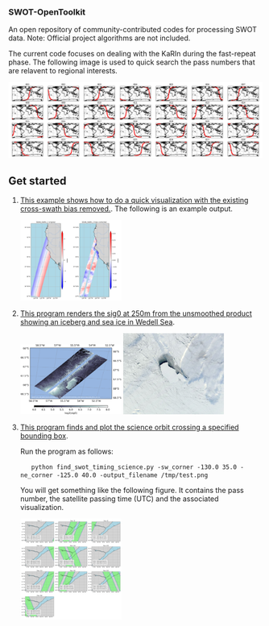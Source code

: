 ### SWOT-OpenToolkit
An open repository of community-contributed codes for processing SWOT data. Note: Official project algorithms are not included.

The current code focuses on dealing with the KaRIn during the fast-repeat phase. The following image is used to quick search the pass numbers that are relavent to regional interests. 

![Passes over the calval period](media/calval_passes_locations.png)


## Get started 

1. [This example shows how to do a quick visualization with the existing cross-swath bias removed.](examples/simple_visualization.ipynb). The following is an example output. 

    <img src="media/figures/ssha_karin_2_california.png" alt="Alt Text" width="200">

1. [This program renders the sig0 at 250m from the unsmoothed product showing an iceberg and sea ice in Wedell Sea](examples/unsmoothed_sea_ice_250m.ipynb).

   <img src="media/figures/Unsmoothed_sig0_images/SWOT_L2_LR_SSH_Unsmoothed_486_005_20230409T233402_20230410T002508_PIA1_01.png" alt="sig0 over sea ice" width="200">
   <img src="media/figures/worldview/snapshot-2023-04-09T00_00_00Z.png" alt="sig0 over sea ice" width="200">

1. [This program finds and plot the science orbit crossing a specified bounding box](src/find_swot_passes_science.py).

     Run the program as follows:

   ```
      python find_swot_timing_science.py -sw_corner -130.0 35.0 -ne_corner -125.0 40.0 -output_filename /tmp/test.png
   ```

      You will get something like the following figure. It contains the pass number, the satellite passing time (UTC) and the associated visualization. 

   <img src="media/figures/science_orbit_timing_example_quebec.png" alt="Alt Text" width="200">

